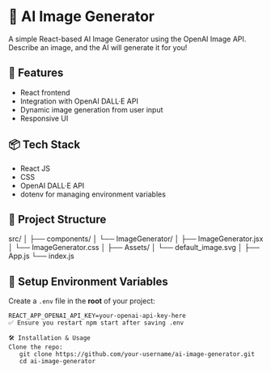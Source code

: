 # 🧠 AI Image Generator

A simple React-based AI Image Generator using the OpenAI Image API. Describe an image, and the AI will generate it for you!

## 🚀 Features

- React frontend
- Integration with OpenAI DALL·E API
- Dynamic image generation from user input
- Responsive UI

## 📦 Tech Stack

- React JS
- CSS
- OpenAI DALL·E API
- dotenv for managing environment variables

## 📂 Project Structure

src/
│
├── components/
│ └── ImageGenerator/
│ ├── ImageGenerator.jsx
│ └── ImageGenerator.css
│
├── Assets/
│ └── default_image.svg
│
├── App.js
└── index.js


## 🔐 Setup Environment Variables

Create a `.env` file in the **root** of your project:

```env
REACT_APP_OPENAI_API_KEY=your-openai-api-key-here
✅ Ensure you restart npm start after saving .env

🛠️ Installation & Usage
Clone the repo:
   git clone https://github.com/your-username/ai-image-generator.git
   cd ai-image-generator
